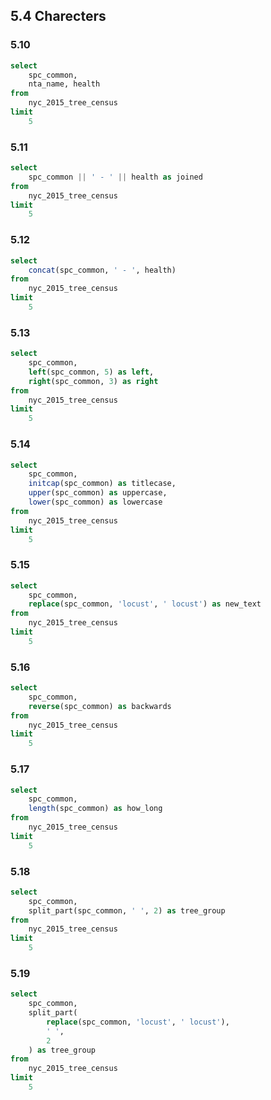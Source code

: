 ## 5.4 Charecters

### 5.10

```sql
select
    spc_common,
    nta_name, health
from
    nyc_2015_tree_census
limit
    5
```

### 5.11

```sql
select
    spc_common || ' - ' || health as joined
from
    nyc_2015_tree_census
limit
    5
```

### 5.12

```sql
select
    concat(spc_common, ' - ', health)
from
    nyc_2015_tree_census
limit
    5
```

### 5.13

```sql
select
    spc_common,
    left(spc_common, 5) as left,
    right(spc_common, 3) as right
from
    nyc_2015_tree_census
limit
    5
```

### 5.14

```sql
select
    spc_common,
    initcap(spc_common) as titlecase,
    upper(spc_common) as uppercase,
    lower(spc_common) as lowercase
from
    nyc_2015_tree_census
limit
    5
```

### 5.15

```sql
select
    spc_common,
    replace(spc_common, 'locust', ' locust') as new_text
from
    nyc_2015_tree_census
limit
    5
```

### 5.16

```sql
select
    spc_common,
    reverse(spc_common) as backwards
from
    nyc_2015_tree_census
limit
    5
```

### 5.17

```sql
select
    spc_common,
    length(spc_common) as how_long
from
    nyc_2015_tree_census
limit
    5
```

### 5.18

```sql
select
    spc_common,
    split_part(spc_common, ' ', 2) as tree_group
from
    nyc_2015_tree_census
limit
    5
```

### 5.19

```sql
select
	spc_common,
	split_part(
		replace(spc_common, 'locust', ' locust'),
		' ',
		2
	) as tree_group
from
	nyc_2015_tree_census
limit
	5
```